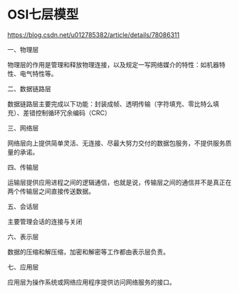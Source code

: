 # OSI七层模型

https://blog.csdn.net/u012785382/article/details/78086311

一、物理层

物理层的作用是管理和释放物理连接，以及规定一写网络媒介的特性：如机器特性、电气特性等。

二、数据链路层

数据链路层主要完成以下功能：封装成帧、透明传输（字符填充、零比特么填充）、差错控制循环冗余编码（CRC）

三、网络层

网络层向上提供简单灵活、无连接、尽最大努力交付的数据包服务，不提供服务质量的承诺。

四、传输层

运输层提供应用进程之间的逻辑通信，也就是说，传输层之间的通信并不是真正在两个传输层之间直接传送数据。

五、会话层

主要管理会话的连接与关闭

六、表示层

数据的压缩和解压缩，加密和解密等工作都由表示层负责。

七、应用层

应用层为操作系统或网络应用程序提供访问网络服务的接口。